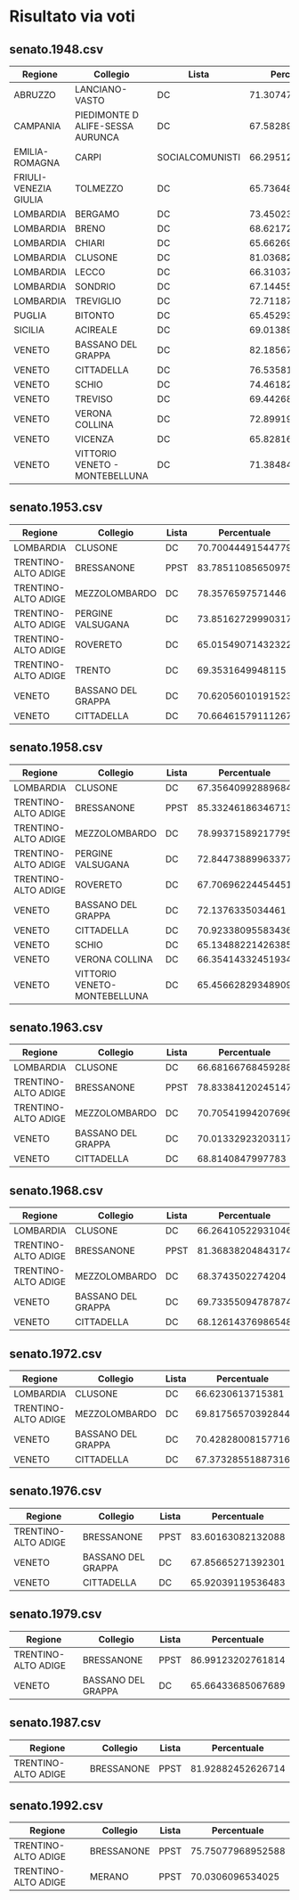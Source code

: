 # Risultato via voti

## senato.1948.csv

| Regione | Collegio | Lista | Percentuale |
| --- | --- | --- | --- |
| ABRUZZO | LANCIANO-VASTO | DC | 71.30747495504752 |
| CAMPANIA | PIEDIMONTE D ALIFE-SESSA AURUNCA | DC | 67.58289486746749 |
| EMILIA-ROMAGNA | CARPI | SOCIALCOMUNISTI | 66.29512742397431 |
| FRIULI-VENEZIA GIULIA | TOLMEZZO | DC | 65.73648799622632 |
| LOMBARDIA | BERGAMO | DC | 73.45023827340397 |
| LOMBARDIA | BRENO | DC | 68.6217204324973 |
| LOMBARDIA | CHIARI | DC | 65.6626964703323 |
| LOMBARDIA | CLUSONE | DC | 81.03682276136037 |
| LOMBARDIA | LECCO | DC | 66.3103740121913 |
| LOMBARDIA | SONDRIO | DC | 67.14455010550047 |
| LOMBARDIA | TREVIGLIO | DC | 72.71187300299235 |
| PUGLIA | BITONTO | DC | 65.45293177918467 |
| SICILIA | ACIREALE | DC | 69.01389298098496 |
| VENETO | BASSANO DEL GRAPPA | DC | 82.18567850889829 |
| VENETO | CITTADELLA | DC | 76.53581943081453 |
| VENETO | SCHIO | DC | 74.46182591584011 |
| VENETO | TREVISO | DC | 69.44268055202777 |
| VENETO | VERONA COLLINA | DC | 72.89919782772897 |
| VENETO | VICENZA | DC | 65.82816733250677 |
| VENETO | VITTORIO VENETO - MONTEBELLUNA | DC | 71.38484022593514 |

## senato.1953.csv

| Regione | Collegio | Lista | Percentuale |
| --- | --- | --- | --- |
| LOMBARDIA | CLUSONE | DC | 70.70044491544779 |
| TRENTINO-ALTO ADIGE | BRESSANONE | PPST | 83.78511085650975 |
| TRENTINO-ALTO ADIGE | MEZZOLOMBARDO | DC | 78.3576597571446 |
| TRENTINO-ALTO ADIGE | PERGINE VALSUGANA | DC | 73.85162729990317 |
| TRENTINO-ALTO ADIGE | ROVERETO | DC | 65.01549071432322 |
| TRENTINO-ALTO ADIGE | TRENTO | DC | 69.3531649948115 |
| VENETO | BASSANO DEL GRAPPA | DC | 70.62056010191523 |
| VENETO | CITTADELLA | DC | 70.66461579111267 |

## senato.1958.csv

| Regione | Collegio | Lista | Percentuale |
| --- | --- | --- | --- |
| LOMBARDIA | CLUSONE | DC | 67.35640992889684 |
| TRENTINO-ALTO ADIGE | BRESSANONE | PPST | 85.33246186346713 |
| TRENTINO-ALTO ADIGE | MEZZOLOMBARDO | DC | 78.99371589217795 |
| TRENTINO-ALTO ADIGE | PERGINE VALSUGANA | DC | 72.84473889963377 |
| TRENTINO-ALTO ADIGE | ROVERETO | DC | 67.70696224454451 |
| VENETO | BASSANO DEL GRAPPA | DC | 72.1376335034461 |
| VENETO | CITTADELLA | DC | 70.92338095583436 |
| VENETO | SCHIO | DC | 65.13488221426385 |
| VENETO | VERONA COLLINA | DC | 66.35414332451934 |
| VENETO | VITTORIO VENETO-MONTEBELLUNA | DC | 65.45662829348909 |

## senato.1963.csv

| Regione | Collegio | Lista | Percentuale |
| --- | --- | --- | --- |
| LOMBARDIA | CLUSONE | DC | 66.68166768459288 |
| TRENTINO-ALTO ADIGE | BRESSANONE | PPST | 78.83384120245147 |
| TRENTINO-ALTO ADIGE | MEZZOLOMBARDO | DC | 70.70541994207696 |
| VENETO | BASSANO DEL GRAPPA | DC | 70.01332923203117 |
| VENETO | CITTADELLA | DC | 68.8140847997783 |

## senato.1968.csv

| Regione | Collegio | Lista | Percentuale |
| --- | --- | --- | --- |
| LOMBARDIA | CLUSONE | DC | 66.26410522931046 |
| TRENTINO-ALTO ADIGE | BRESSANONE | PPST | 81.36838204843174 |
| TRENTINO-ALTO ADIGE | MEZZOLOMBARDO | DC | 68.3743502274204 |
| VENETO | BASSANO DEL GRAPPA | DC | 69.73355094787874 |
| VENETO | CITTADELLA | DC | 68.12614376986548 |

## senato.1972.csv

| Regione | Collegio | Lista | Percentuale |
| --- | --- | --- | --- |
| LOMBARDIA | CLUSONE | DC | 66.6230613715381 |
| TRENTINO-ALTO ADIGE | MEZZOLOMBARDO | DC | 69.81756570392844 |
| VENETO | BASSANO DEL GRAPPA | DC | 70.42828008157716 |
| VENETO | CITTADELLA | DC | 67.37328551887316 |

## senato.1976.csv

| Regione | Collegio | Lista | Percentuale |
| --- | --- | --- | --- |
| TRENTINO-ALTO ADIGE | BRESSANONE | PPST | 83.60163082132088 |
| VENETO | BASSANO DEL GRAPPA | DC | 67.85665271392301 |
| VENETO | CITTADELLA | DC | 65.92039119536483 |

## senato.1979.csv

| Regione | Collegio | Lista | Percentuale |
| --- | --- | --- | --- |
| TRENTINO-ALTO ADIGE | BRESSANONE | PPST | 86.99123202761814 |
| VENETO | BASSANO DEL GRAPPA | DC | 65.66433685067689 |

## senato.1987.csv

| Regione | Collegio | Lista | Percentuale |
| --- | --- | --- | --- |
| TRENTINO-ALTO ADIGE | BRESSANONE | PPST | 81.92882452626714 |

## senato.1992.csv

| Regione | Collegio | Lista | Percentuale |
| --- | --- | --- | --- |
| TRENTINO-ALTO ADIGE | BRESSANONE | PPST | 75.75077968952588 |
| TRENTINO-ALTO ADIGE | MERANO | PPST | 70.0306096534025 |
